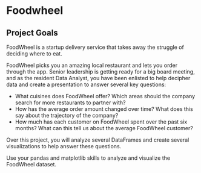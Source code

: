# Foodwheel

## Project Goals

FoodWheel is a startup delivery service that takes away the struggle of deciding where to eat.

FoodWheel picks you an amazing local restaurant and lets you order through the app. Senior leadership is getting ready for a big board meeting, and as the resident Data Analyst, you have been enlisted to help decipher data and create a presentation to answer several key questions:

- What cuisines does FoodWheel offer? Which areas should the company search for more restaurants to partner with?
- How has the average order amount changed over time? What does this say about the trajectory of the company?
- How much has each customer on FoodWheel spent over the past six months? What can this tell us about the average FoodWheel customer?

Over this project, you will analyze several DataFrames and create several visualizations to help answer these questions.

Use your pandas and matplotlib skills to analyze and visualize the FoodWheel dataset.

